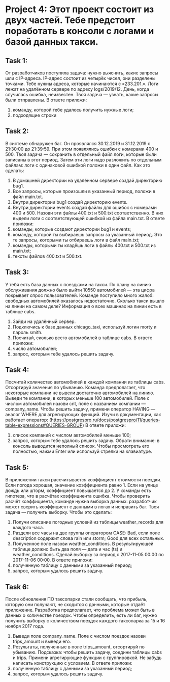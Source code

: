 # Project 4: Этот проект состоит из двух частей. Тебе предстоит поработать в консоли с логами и базой данных такси.
## Task 1:
От разработчиков поступила задача: нужно выяснить, какие запросы шли с IP-адреса. IP-адрес состоит из четырёх чисел, они разделены точками. Тебе нужны адреса, которые начинаются с «233.201.».
Логи лежат на удалённом сервере по адресу logs/2019/12. День, когда случилась ошибка, неизвестен. 
Твоя задача — узнать, какие запросы были отправлены. 
В ответе приложи:
1. команду, которой тебе удалось получить нужные логи;
2. подходящие строки
## Task 2:
В системе обнаружен баг. Он проявлялся 30.12.2019 и 31.12.2019 с 21:30:00 до 21:39:59. При этом появлялись ошибки с номерами 400 и 500. Твоя задача — сохранить в отдельный файл логи, которые были записаны в этот период. 
Затем эти логи надо разложить по отдельным файлам: логи с одинаковой ошибкой положи в один файл. Как это сделать:
1. В домашней директории на удалённом сервере создай директорию bug1.
2. Все запросы, которые произошли в указанный период, положи в файл main.txt.
3. Внутри директории bug1 создай директорию events.
4. Внутри директории events создай файлы для ошибок с номерами 400 и 500. Назови эти файлы 400.txt и 500.txt соответственно. В них выдели логи с соответствующей ошибкой из файла main.txt.
В ответе приложи:
1. команды, которые создают директории bug1 и events;
2. команду, которой ты выбираешь запросы за указанный период. Это те запросы, которыми ты отбираешь логи в файл main.txt;
3. команды, которыми ты кладёшь логи в файлы 400.txt и 500.txt из main.txt;
4. тексты файлов 400.txt и 500.txt.
## Task 3:
У тебя есть база данных с поездками на такси. По плану на линию обслуживания должно было выйти 10550 автомобилей — эта цифра покрывает спрос пользователей. Команде поступило много жалоб: свободных автомобилей оказалось недостаточно. Сколько такси вышло на линии на самом деле? Информация о всех машинах на линии есть в таблице cabs.
1. Зайди на удалённый сервер.
2. Подключись к базе данных chicago_taxi, используй логин morty и пароль smith.
3. Посчитай, сколько всего автомобилей в таблице cabs.
В ответе приложи:
1. число автомобилей;
2. запрос, которым тебе удалось решить задачу.
## Task 4:
Посчитай количество автомобилей в каждой компании из таблицы cabs. Отсортируй значения по убыванию. Команда предполагает, что некоторые компании не вывели достаточно автомобилей на линию. 
Выведи те компании, в которых меньше 100 автомобилей. Поле с числом автомобилей назови cnt, поле с названием компании — company_name.
Чтобы решить задачу, примени оператор HAVING — аналог WHERE для агрегирующих функций. Изучи в документации, как работает оператор: 
(https://postgrespro.ru/docs/postgrespro/11/queries-table-expressions#QUERIES-GROUP)
В ответе приложи: 
1. список компаний с числом автомобилей меньше 100;
2. запрос, которым тебе удалось решить задачу.
Обрати внимание: в консоль выводится неполный список. Чтобы просмотреть его полностью, нажми Enter или используй стрелки на клавиатуре.
## Task 5:
В приложении такси рассчитывается коэффициент стоимости поездки. Если погода хорошая, значение коэффициента равно 1. Если на улице дождь или шторм, коэффициент повышается до 2. У команды есть гипотеза, что в расчётах коэффициента ошибка. Чтобы проверить расчёт коэффициента, команде нужна выборка данных: разработчик может сверить коэффициент с данными в логах и исправить баг. Твоя задача — получить выборку.
Чтобы это сделать:
1. Получи описание погодных условий из таблицы weather_records для каждого часа.
2. Раздели все часы на две группы оператором CASE: Bad, если поле description содержит слова rain или storm; Good для всех остальных.
3. Полученное поле назови weather_conditions.
В результирующей таблице должно быть два поля — дата и час (ts) и weather_conditions.
Сделай выборку за период с 2017-11-05 00:00 по 2017-11-06 00:00.
В ответе приложи:
1. полученную таблицу с данными за указанный период;
2. запрос, которым удалось решить задачу.
## Task 6:
После обновления ПО таксопарки стали сообщать, что прибыль, которую они получают, не сходится с данными, которые отдаёт приложение. Разработка предполагает, что проблема может быть в данных о количестве поездок. 
Чтобы определить, есть ли баг, нужно получить выборку с количеством поездок каждого таксопарка за 15 и 16 ноября 2017 года. 
1. Выведи поле company_name. Поле с числом поездок назови trips_amount и выведи его.
2. Результаты, полученные в поле trips_amount, отсортируй по убыванию.
Подсказка: чтобы решить задачу, соедини таблицы cabs и trips. Примени агрегирующие функции с группировкой. Не забудь написать конструкцию с условием.
В ответе приложи:
1. полученную таблицу с данными за указанный период;
2. запрос, которым удалось решить задачу.